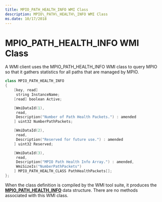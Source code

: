 ```yaml
---
title: MPIO_PATH_HEALTH_INFO WMI Class
description: MPIO\_PATH\_HEALTH\_INFO WMI Class
ms.date: 10/17/2018
---
```


# MPIO\_PATH\_HEALTH\_INFO WMI Class


A WMI client uses the MPIO\_PATH\_HEALTH\_INFO WMI class to query MPIO so that it gathers statistics for all paths that are managed by MPIO.

```cpp
class MPIO_PATH_HEALTH_INFO
{
    [key, read]
     string InstanceName;
    [read] boolean Active;

    [WmiDataId(1),
     read,
     Description("Number of Path Health Packets.") : amended
    ] uint32 NumberPathPackets;

    [WmiDataId(2),
     read,
     Description("Reserved for future use.") : amended
    ] uint32 Reserved;

    [WmiDataId(3),
     read,
     Description("MPIO Path Health Info Array.") : amended,
     WmiSizeIs("NumberPathPackets")
    ] MPIO_PATH_HEALTH_CLASS PathHealthPackets[];
};
```

When the class definition is compiled by the WMI tool suite, it produces the [**MPIO\_PATH\_HEALTH\_INFO**](/windows-hardware/drivers/ddi/mpiowmi/ns-mpiowmi-_mpio_path_health_info) data structure. There are no methods associated with this WMI class.

 

